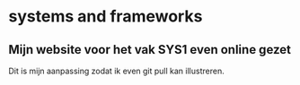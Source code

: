 # systems and frameworks

## Mijn website voor het vak SYS1 even online gezet

Dit is mijn aanpassing zodat ik even git pull kan illustreren.
